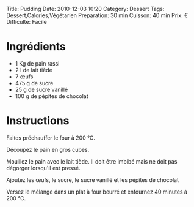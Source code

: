 Title: Pudding
Date: 2010-12-03 10:20
Category: Dessert
Tags: Dessert,Calories,Végétarien
Preparation: 30 min
Cuisson: 40 min
Prix: €
Difficulte: Facile

# Ingrédients

- 1 Kg de pain rassi
- 2 l de lait tiède
- 7 œufs
- 475 g de sucre
- 25 g de sucre vanillé
- 100 g de pépites de chocolat

# Instructions

Faites préchauffer le four à 200 °C.

Découpez le pain en gros cubes.

Mouillez le pain avec le lait tiède. Il doit être imbibé mais ne doit pas dégorger lorsqu'il est pressé.

Ajoutez les œufs, le sucre, le sucre vanillé et les pépites de chocolat

Versez le mélange dans un plat à four beurré et enfournez 40 minutes à 200 °C.
